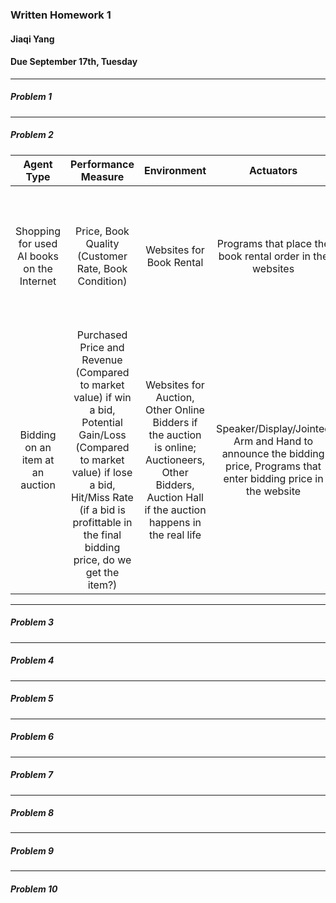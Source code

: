 ### Written Homework 1 
#### Jiaqi Yang 
#### Due September 17th, Tuesday

---
##### Problem 1

---
##### Problem 2
 | Agent Type | Performance Measure | Environment | Actuators | Sensors |
 | :-: | :-: | :-: | :-: | :-: |
 | Shopping for used AI books on the Internet | Price, Book Quality (Customer Rate, Book Condition) | Websites for Book Rental | Programs that place the book rental order in the websites | Programs that collect the price, customer rates, and other relevant information from the book rental websites | 
 | Bidding on an item at an auction | Purchased Price and Revenue (Compared to market value) if win a bid, Potential Gain/Loss (Compared to market value) if lose a bid, Hit/Miss Rate (if a bid is profittable in the final bidding price, do we get the item?) | Websites for Auction, Other Online Bidders if the auction is online; Auctioneers, Other Bidders, Auction Hall if the auction happens in the real life | Speaker/Display/Jointed Arm and Hand to announce the bidding price, Programs that enter bidding price in the website | Perception of Voice or Display of bidding price by other bidders (Voice/Image Sensor or Programs that monitor bids) | 
 
---
##### Problem 3
 
 
---
##### Problem 4
 
 
---
##### Problem 5
 
 
---
##### Problem 6
 
 
---
##### Problem 7
 
 
---
##### Problem 8
 
 
---
##### Problem 9
 
 
---
##### Problem 10
 
 

